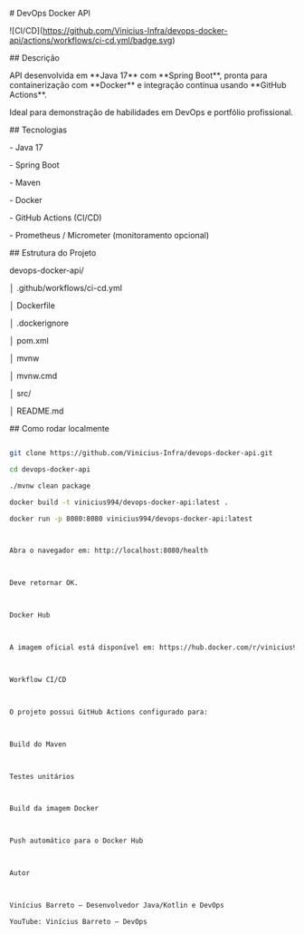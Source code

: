 \# DevOps Docker API



!\[CI/CD](https://github.com/Vinicius-Infra/devops-docker-api/actions/workflows/ci-cd.yml/badge.svg)



\## Descrição

API desenvolvida em \*\*Java 17\*\* com \*\*Spring Boot\*\*, pronta para containerização com \*\*Docker\*\* e integração contínua usando \*\*GitHub Actions\*\*.

Ideal para demonstração de habilidades em DevOps e portfólio profissional.



\## Tecnologias

\- Java 17

\- Spring Boot

\- Maven

\- Docker

\- GitHub Actions (CI/CD)

\- Prometheus / Micrometer (monitoramento opcional)



\## Estrutura do Projeto



devops-docker-api/

│ .github/workflows/ci-cd.yml

│ Dockerfile

│ .dockerignore

│ pom.xml

│ mvnw

│ mvnw.cmd

│ src/

│ README.md





\## Como rodar localmente

```bash

git clone https://github.com/Vinicius-Infra/devops-docker-api.git

cd devops-docker-api

./mvnw clean package

docker build -t vinicius994/devops-docker-api:latest .

docker run -p 8080:8080 vinicius994/devops-docker-api:latest



Abra o navegador em: http://localhost:8080/health



Deve retornar OK.



Docker Hub



A imagem oficial está disponível em: https://hub.docker.com/r/vinicius994/devops-docker-api



Workflow CI/CD



O projeto possui GitHub Actions configurado para:



Build do Maven



Testes unitários



Build da imagem Docker



Push automático para o Docker Hub



Autor



Vinícius Barreto – Desenvolvedor Java/Kotlin e DevOps

YouTube: Vinícius Barreto – DevOps







